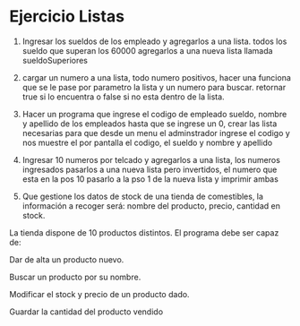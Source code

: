 # Ejercicio Listas

1. Ingresar los sueldos de los empleado y agregarlos a una lista. todos los sueldo que superan los 60000 agregarlos a una nueva lista llamada sueldoSuperiores



2. cargar un numero a una lista, todo numero positivos, hacer una funciona que se le pase por parametro la lista y un numero para buscar. retornar true si lo encuentra o false si no esta dentro de la lista.



3. Hacer un programa que ingrese el codigo de empleado sueldo, nombre y apellido de los empleados hasta que se ingrese un 0, crear las lista necesarias para que desde un menu el adminstrador ingrese el codigo y nos muestre el por pantalla el codigo, el sueldo y nombre y apellido

4. Ingresar 10 numeros por telcado y agregarlos a una lista, los numeros ingresados pasarlos a una nueva lista pero invertidos, el numero que esta en la pos 10 pasarlo a la pso 1 de la nueva lista y imprimir ambas

5. Que gestione los datos de stock de una tienda de comestibles, la información a recoger será: nombre del producto, precio, cantidad en stock.

La tienda dispone de 10 productos distintos. El programa debe ser capaz de:

Dar de alta un producto nuevo.

Buscar un producto por su nombre.

Modificar el stock y precio de un producto dado.

Guardar la cantidad del producto vendido